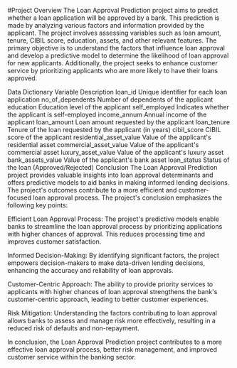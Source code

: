 #Project Overview
The Loan Approval Prediction project aims to predict whether a loan application will be approved by a bank. This prediction is made by analyzing various factors and information provided by the applicant. The project involves assessing variables such as loan amount, tenure, CIBIL score, education, assets, and other relevant features. The primary objective is to understand the factors that influence loan approval and develop a predictive model to determine the likelihood of loan approval for new applicants. Additionally, the project seeks to enhance customer service by prioritizing applicants who are more likely to have their loans approved.

Data Dictionary
Variable	Description
loan_id	Unique identifier for each loan application
no_of_dependents	Number of dependents of the applicant
education	Education level of the applicant
self_employed	Indicates whether the applicant is self-employed
income_annum	Annual income of the applicant
loan_amount	Loan amount requested by the applicant
loan_tenure	Tenure of the loan requested by the applicant (in years)
cibil_score	CIBIL score of the applicant
residential_asset_value	Value of the applicant's residential asset
commercial_asset_value	Value of the applicant's commercial asset
luxury_asset_value	Value of the applicant's luxury asset
bank_assets_value	Value of the applicant's bank asset
loan_status	Status of the loan (Approved/Rejected)
Conclusion
The Loan Approval Prediction project provides valuable insights into loan approval determinants and offers predictive models to aid banks in making informed lending decisions. The project's outcomes contribute to a more efficient and customer-focused loan approval process. The project's conclusion emphasizes the following key points:

Efficient Loan Approval Process: The project's predictive models enable banks to streamline the loan approval process by prioritizing applications with higher chances of approval. This reduces processing time and improves customer satisfaction.

Informed Decision-Making: By identifying significant factors, the project empowers decision-makers to make data-driven lending decisions, enhancing the accuracy and reliability of loan approvals.

Customer-Centric Approach: The ability to provide priority services to applicants with higher chances of loan approval strengthens the bank's customer-centric approach, leading to better customer experiences.

Risk Mitigation: Understanding the factors contributing to loan approval allows banks to assess and manage risk more effectively, resulting in a reduced risk of defaults and non-repayment.

In conclusion, the Loan Approval Prediction project contributes to a more effective loan approval process, better risk management, and improved customer service within the banking sector.
